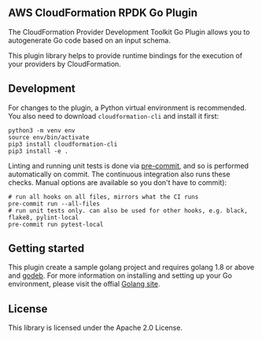 ## AWS CloudFormation RPDK Go Plugin

The CloudFormation Provider Development Toolkit Go Plugin allows you to autogenerate Go code based on an input schema.

This plugin library helps to provide runtime bindings for the execution of your providers by CloudFormation.

Development
-----------

For changes to the plugin, a Python virtual environment is recommended. You also need to download `cloudformation-cli` and install it first:

```
python3 -m venv env
source env/bin/activate
pip3 install cloudformation-cli
pip3 install -e .
```

Linting and running unit tests is done via [pre-commit](https://pre-commit.com/), and so is performed automatically on commit. The continuous integration also runs these checks. Manual options are available so you don't have to commit):

```
# run all hooks on all files, mirrors what the CI runs
pre-commit run --all-files
# run unit tests only. can also be used for other hooks, e.g. black, flake8, pylint-local
pre-commit run pytest-local
```

Getting started
---------------

This plugin create a sample golang project and requires golang 1.8 or above and [godeb](https://golang.github.io/dep/docs/introduction.html). For more information on installing and setting up your Go environment, please visit the offial [Golang site](https://golang.org/).


License
-------

This library is licensed under the Apache 2.0 License.
